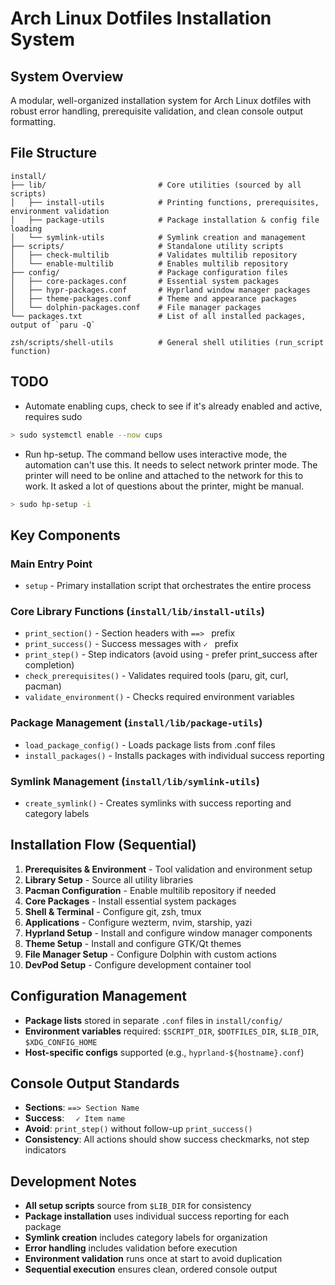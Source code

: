 # Arch Linux Dotfiles Installation System

## System Overview

A modular, well-organized installation system for Arch Linux dotfiles with robust error handling, prerequisite validation, and clean console output formatting.

## File Structure

```
install/
├── lib/                         # Core utilities (sourced by all scripts)
│   ├── install-utils            # Printing functions, prerequisites, environment validation
│   ├── package-utils            # Package installation & config file loading
│   └── symlink-utils            # Symlink creation and management
├── scripts/                     # Standalone utility scripts
│   ├── check-multilib           # Validates multilib repository
│   └── enable-multilib          # Enables multilib repository
├── config/                      # Package configuration files
│   ├── core-packages.conf       # Essential system packages
│   ├── hypr-packages.conf       # Hyprland window manager packages
│   ├── theme-packages.conf      # Theme and appearance packages
│   └── dolphin-packages.conf    # File manager packages
└── packages.txt                 # List of all installed packages, output of `paru -Q`

zsh/scripts/shell-utils          # General shell utilities (run_script function)
```

## TODO

- Automate enabling cups, check to see if it's already enabled and active, requires sudo

```bash
> sudo systemctl enable --now cups
```

- Run hp-setup. The command bellow uses interactive mode, the automation can't use this. It needs to select network printer mode. The printer will need to be online and attached to the network for this to work. It asked a lot of questions about the printer, might be manual.

```bash
> sudo hp-setup -i
```

## Key Components

### Main Entry Point

- `setup` - Primary installation script that orchestrates the entire process

### Core Library Functions (`install/lib/install-utils`)

- `print_section()` - Section headers with `==> ` prefix
- `print_success()` - Success messages with `✓ ` prefix
- `print_step()` - Step indicators (avoid using - prefer print_success after completion)
- `check_prerequisites()` - Validates required tools (paru, git, curl, pacman)
- `validate_environment()` - Checks required environment variables

### Package Management (`install/lib/package-utils`)

- `load_package_config()` - Loads package lists from .conf files
- `install_packages()` - Installs packages with individual success reporting

### Symlink Management (`install/lib/symlink-utils`)

- `create_symlink()` - Creates symlinks with success reporting and category labels

## Installation Flow (Sequential)

1. **Prerequisites & Environment** - Tool validation and environment setup
2. **Library Setup** - Source all utility libraries
3. **Pacman Configuration** - Enable multilib repository if needed
4. **Core Packages** - Install essential system packages
5. **Shell & Terminal** - Configure git, zsh, tmux
6. **Applications** - Configure wezterm, nvim, starship, yazi
7. **Hyprland Setup** - Install and configure window manager components
8. **Theme Setup** - Install and configure GTK/Qt themes
9. **File Manager Setup** - Configure Dolphin with custom actions
10. **DevPod Setup** - Configure development container tool

## Configuration Management

- **Package lists** stored in separate `.conf` files in `install/config/`
- **Environment variables** required: `$SCRIPT_DIR`, `$DOTFILES_DIR`, `$LIB_DIR`, `$XDG_CONFIG_HOME`
- **Host-specific configs** supported (e.g., `hyprland-${hostname}.conf`)

## Console Output Standards

- **Sections**: `==> Section Name`
- **Success**: `  ✓ Item name`
- **Avoid**: `print_step()` without follow-up `print_success()`
- **Consistency**: All actions should show success checkmarks, not step indicators

## Development Notes

- **All setup scripts** source from `$LIB_DIR` for consistency
- **Package installation** uses individual success reporting for each package
- **Symlink creation** includes category labels for organization
- **Error handling** includes validation before execution
- **Environment validation** runs once at start to avoid duplication
- **Sequential execution** ensures clean, ordered console output
